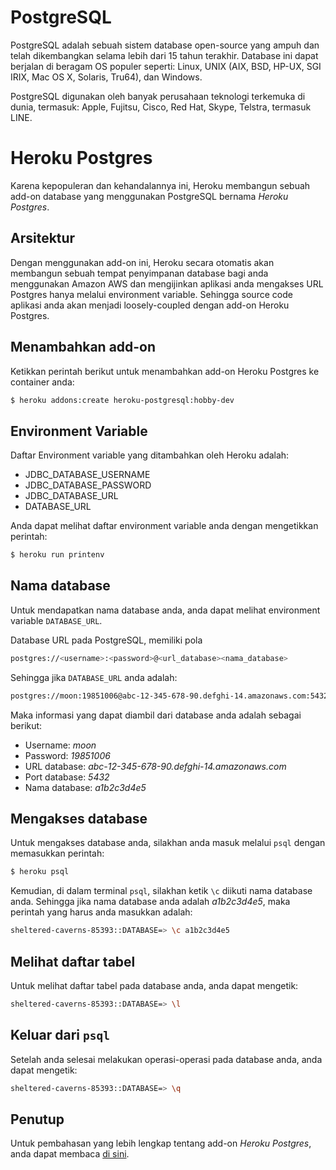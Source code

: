 # PostgreSQL
PostgreSQL adalah sebuah sistem database open-source yang ampuh dan telah dikembangkan selama lebih dari 15 tahun terakhir. Database ini dapat berjalan di beragam OS populer seperti: Linux, UNIX (AIX, BSD, HP-UX, SGI IRIX, Mac OS X, Solaris, Tru64), dan Windows.

PostgreSQL digunakan oleh banyak perusahaan teknologi terkemuka di dunia, termasuk: Apple, Fujitsu, Cisco, Red Hat, Skype, Telstra, termasuk LINE.

# Heroku Postgres

Karena kepopuleran dan kehandalannya ini, Heroku membangun sebuah add-on database yang menggunakan PostgreSQL bernama _Heroku Postgres_.

## Arsitektur
Dengan menggunakan add-on ini, Heroku secara otomatis akan membangun sebuah tempat penyimpanan database bagi anda menggunakan Amazon AWS dan mengijinkan aplikasi anda mengakses URL Postgres hanya melalui environment variable. Sehingga source code aplikasi anda akan menjadi loosely-coupled dengan add-on Heroku Postgres.

## Menambahkan add-on
Ketikkan perintah berikut untuk menambahkan add-on Heroku Postgres ke container anda:

```bash
$ heroku addons:create heroku-postgresql:hobby-dev
```

## Environment Variable
Daftar Environment variable yang ditambahkan oleh Heroku adalah:

- JDBC\_DATABASE\_USERNAME
- JDBC\_DATABASE\_PASSWORD
- JDBC\_DATABASE\_URL
- DATABASE\_URL

Anda dapat melihat daftar environment variable anda dengan mengetikkan perintah:

```bash
$ heroku run printenv
```

## Nama database
Untuk mendapatkan nama database anda, anda dapat melihat environment variable `DATABASE_URL`.

Database URL pada PostgreSQL, memiliki pola

```bash
postgres://<username>:<password>@<url_database><nama_database>
```

Sehingga jika `DATABASE_URL` anda adalah:

```bash
postgres://moon:19851006@abc-12-345-678-90.defghi-14.amazonaws.com:5432/a1b2c3d4e5
```
Maka informasi yang dapat diambil dari database anda adalah sebagai berikut:

- Username: _moon_
- Password: _19851006_
- URL database: _abc-12-345-678-90.defghi-14.amazonaws.com_
- Port database: _5432_
- Nama database: _a1b2c3d4e5_


## Mengakses database
Untuk mengakses database anda, silakhan anda masuk melalui `psql` dengan memasukkan perintah:

```bash
$ heroku psql
```
Kemudian, di dalam terminal `psql`, silakhan ketik `\c` diikuti nama database anda. Sehingga jika nama database anda adalah _a1b2c3d4e5_, maka perintah yang harus anda masukkan adalah:

```bash
sheltered-caverns-85393::DATABASE=> \c a1b2c3d4e5
```

## Melihat daftar tabel
Untuk melihat daftar tabel pada database anda, anda dapat mengetik:

```bash
sheltered-caverns-85393::DATABASE=> \l
```

## Keluar dari `psql`
Setelah anda selesai melakukan operasi-operasi pada database anda, anda dapat mengetik:

```bash
sheltered-caverns-85393::DATABASE=> \q
```

## Penutup
Untuk pembahasan yang lebih lengkap tentang add-on _Heroku Postgres_, anda dapat membaca [di sini](https://elements.heroku.com/addons/heroku-postgresql).

